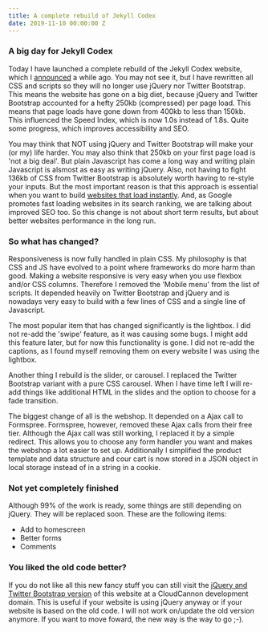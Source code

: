 ```yaml
---
title: A complete rebuild of Jekyll Codex
date: 2019-11-10 00:00:00 Z
---
```


### A big day for Jekyll Codex

Today I have launched a complete rebuild of the Jekyll Codex website, which I [announced](/blog/ditching-jquery-and-twitter-bootstrap/) a while ago. You may not see it, but I have rewritten all CSS and scripts so they will no longer use jQuery nor Twitter Bootstrap. This means the website has gone on a big diet, because jQuery and Twitter Bootstrap accounted for a hefty 250kb (compressed) per page load. This means that page loads have gone down from 400kb to less than 150kb. This influenced the Speed Index, which is now 1.0s instead of 1.8s. Quite some progress, which improves accessibility and SEO.

You may think that NOT using jQuery and Twitter Bootstrap will make your (or my) life harder. You may also think that 250kb on your first page load is 'not a big deal'. But plain Javascript has come a long way and writing plain Javascript is alsmost as easy as writing jQuery. Also, not having to fight 136kb of CSS from Twitter Bootstrap is absolutely worth having to re-style your inputs. But the most important reason is that this approach is essential when you want to build [websites that load instantly](https://www.usecue.com/blog/websites-that-load-instantly/). And, as Google promotes fast loading websites in its search ranking, we are talking about improved SEO too. So this change is not about short term results, but about better websites performance in the long run.

### So what has changed? 

Responsiveness is now fully handled in plain CSS. My philosophy is that CSS and JS have evolved to a point where frameworks do more harm than good. Making a website responsive is very easy when you use flexbox and/or CSS columns. Therefore I removed the 'Mobile menu' from the list of scripts. It depended heavily on Twitter Bootstrap and jQuery and is nowadays very easy to build with a few lines of CSS and a single line of Javascript.

The most popular item that has changed significantly is the lightbox. I did not re-add the 'swipe' feature, as it was causing some bugs. I might add this feature later, but for now this functionality is gone. I did not re-add the captions, as I found myself removing them on every website I was using the lightbox. 

Another thing I rebuild is the slider, or carousel. I replaced the Twitter Bootstrap variant with a pure CSS carousel. When I have time left I will re-add things like additional HTML in the slides and the option to choose for a fade transition. 

The biggest change of all is the webshop. It depended on a Ajax call to Formspree. Formspree, however, removed these Ajax calls from their free tier. Although the Ajax call was still working, I replaced it by a simple redirect. This allows you to choose any form handler you want and makes the webshop a lot easier to set up. Additionally I simplified the product template and data structure and cour cart is now stored in a JSON object in local storage instead of in a string in a cookie.

### Not yet completely finished

Although 99% of the work is ready, some things are still depending on jQuery. They will be replaced soon. These are the following items:

- Add to homescreen
- Better forms
- Comments

### You liked the old code better?

If you do not like all this new fancy stuff you can still visit the [jQuery and Twitter Bootstrap version](https://fresh-butterfly.cloudvent.net) of this website at a CloudCannon development domain. This is useful if your website is using jQuery anyway or if your website is based on the old code. I will not work on/update the old version anymore. If you want to move foward, the new way is the way to go ;-).